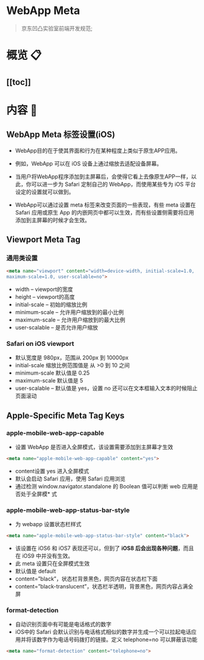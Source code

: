 # WebApp Meta
> 京东凹凸实验室前端开发规范;
# 概览 :clipboard:
 
[[toc]]
---
# 内容 :japanese_ogre:

## WebApp Meta 标签设置(iOS)

* WebApp目的在于使其界面和行为在某种程度上类似于原生APP应用。
* 例如，WebApp 可以在 iOS 设备上通过缩放去适配设备屏幕。
* 当用户将WebApp程序添加到主屏幕后，会使得它看上去像原生APP一样，以此，你可以进一步为 Safari 定制自己的 WebApp，而使用某些专为 iOS 平台设定的设置就可以做到。

* WebApp可以通过设置 meta 标签来改变页面的一些表现，有些 meta 设置在 Safari 应用或原生 App 的内嵌网页中都可以生效，而有些设置侧需要将应用添加到主屏幕的时候才会生效。

## Viewport Meta Tag

### 通用类设置

```html
<meta name="viewport" content="width=device-width, initial-scale=1.0, 
maximum-scale=1.0, user-scalable=no">
```

* width – viewport的宽度
* height – viewport的高度
* initial-scale – 初始的缩放比例
* minimum-scale – 允许用户缩放到的最小比例
* maximum-scale – 允许用户缩放到的最大比例
* user-scalable – 是否允许用户缩放

### Safari on iOS viewport

* 默认宽度是 980px，范围从 200px 到 10000px
* initial-scale 缩放比例范围值是 从 >0 到 10 之间
* minimum-scale 默认值是 0.25
* maximum-scale 默认值是 5
* user-scalable – 默认值是 yes，设置 no 还可以在文本框输入文本的时候阻止页面滚动

## Apple-Specific Meta Tag Keys

### apple-mobile-web-app-capable
* 设置 WebApp 是否进入全屏模式，该设置需要添加到主屏幕才生效
```html
<meta name="apple-mobile-web-app-capable" content="yes">
```

* content设置 yes 进入全屏模式
* 默认会启动 Safari 应用，使用 Safari 应用浏览
* 通过检测 window.navigator.standalone 的 Boolean 值可以判断 web 应用是否处于全屏模* 式

### apple-mobile-web-app-status-bar-style
* 为 webapp 设置状态栏样式
```html
<meta name="apple-mobile-web-app-status-bar-style" content="black">
```
* 该设置在 iOS6 和 iOS7 表现还可以，但到了 **iOS8 后会出现各种问题**，而且在 iOS9 中并没有生效。
* 此 meta 设置只在全屏模式生效
* 默认值是 default
* content=”black”，状态栏背景黑色，网页内容在状态栏下面
* content=”black-translucent”，状态栏半透明，背景黑色，网页内容占满全屏

### format-detection

* 自动识别页面中有可能是电话格式的数字
* iOS中的 Safari 会默认识别与电话格式相似的数字并生成一个可以拉起电话应用并将该数字作为电话号码拨打的链接。定义 telephone=no 可以屏蔽该功能

```html
<meta name="format-detection" content="telephone=no">
```
